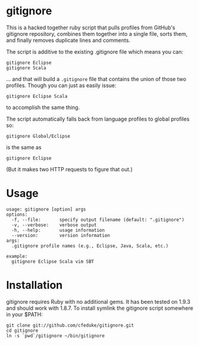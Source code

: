 gitignore
=========

This is a hacked together ruby script that pulls profiles from GitHub's gitignore repository, combines them
together into a single file, sorts them, and finally removes duplicate lines and comments.

The script is additive to the existing .gitignore file which means you can:

    gitignore Eclipse
    gitignore Scala

... and that will build a `.gitignore` file that contains the union of those two profiles. Though you can just
as easily issue:

    gitignore Eclipse Scala

to accomplish the same thing.

The script automatically falls back from language profiles to global profiles so:

    gitignore Global/Eclipse

is the same as

    gitignore Eclipse

(But it makes two HTTP requests to figure that out.)

Usage
=====

    usage: gitignore [option] args
    options:
      -f, --file:       specify output filename (default: ".gitignore")
      -v, --verbose:    verbose output 
      -h, --help:       usage information
      --version:        version information
    args:
      .gitignore profile names (e.g., Eclipse, Java, Scala, etc.)

    example:
      gitignore Eclipse Scala vim SBT

    
Installation
============

gitignore requires Ruby with no additional gems. It has been tested on 1.9.3 and
should work with 1.8.7. To install symlink the gitignore script somewhere in your
$PATH:

    git clone git://github.com/cfeduke/gitignore.git
    cd gitignore
    ln -s `pwd`/gitignore ~/bin/gitignore

